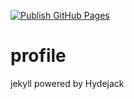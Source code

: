 [![Publish GitHub Pages](https://github.com/jyje/profile/actions/workflows/publish-github-pages.yml/badge.svg?branch=main)](https://github.com/jyje/profile/actions/workflows/publish-github-pages.yml)

# profile

jekyll powered by Hydejack
